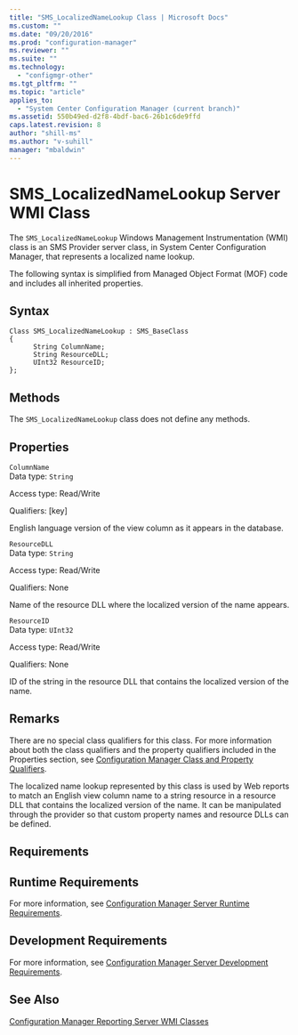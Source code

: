 ```yaml
---
title: "SMS_LocalizedNameLookup Class | Microsoft Docs"
ms.custom: ""
ms.date: "09/20/2016"
ms.prod: "configuration-manager"
ms.reviewer: ""
ms.suite: ""
ms.technology:
  - "configmgr-other"
ms.tgt_pltfrm: ""
ms.topic: "article"
applies_to:
  - "System Center Configuration Manager (current branch)"
ms.assetid: 550b49ed-d2f8-4bdf-bac6-26b1c6de9ffd
caps.latest.revision: 8
author: "shill-ms"
ms.author: "v-suhill"
manager: "mbaldwin"
---
```

# SMS_LocalizedNameLookup Server WMI Class
The `SMS_LocalizedNameLookup` Windows Management Instrumentation (WMI) class is an SMS Provider server class, in System Center Configuration Manager, that represents a localized name lookup.  

 The following syntax is simplified from Managed Object Format (MOF) code and includes all inherited properties.  

## Syntax  

```  
Class SMS_LocalizedNameLookup : SMS_BaseClass  
{  
      String ColumnName;  
      String ResourceDLL;  
      UInt32 ResourceID;  
};  
```  

## Methods  
 The `SMS_LocalizedNameLookup` class does not define any methods.  

## Properties  
 `ColumnName`  
 Data type: `String`  

 Access type: Read/Write  

 Qualifiers: [key]  

 English language version of the view column as it appears in the database.  

 `ResourceDLL`  
 Data type: `String`  

 Access type: Read/Write  

 Qualifiers: None  

 Name of the resource DLL where the localized version of the name appears.  

 `ResourceID`  
 Data type: `UInt32`  

 Access type: Read/Write  

 Qualifiers: None  

 ID of the string in the resource DLL that contains the localized version of the name.  

## Remarks  
 There are no special class qualifiers for this class. For more information about both the class qualifiers and the property qualifiers included in the Properties section, see [Configuration Manager Class and Property Qualifiers](../../../develop/reference/misc/class-and-property-qualifiers.md).  

 The localized name lookup represented by this class is used by Web reports to match an English view column name to a string resource in a resource DLL that contains the localized version of the name. It can be manipulated through the provider so that custom property names and resource DLLs can be defined.  

## Requirements  

## Runtime Requirements  
 For more information, see [Configuration Manager Server Runtime Requirements](../../../develop/core/reqs/server-runtime-requirements.md).  

## Development Requirements  
 For more information, see [Configuration Manager Server Development Requirements](../../../develop/core/reqs/server-development-requirements.md).  

## See Also  
 [Configuration Manager Reporting Server WMI Classes](../../../develop/reference/core/servers/reporting/configuration-manager-reporting-server-wmi-classes.md)
